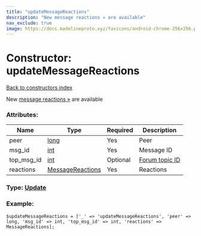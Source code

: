 ```yaml
---
title: "updateMessageReactions"
description: "New message reactions » are available"
nav_exclude: true
image: https://docs.madelineproto.xyz/favicons/android-chrome-256x256.png
---
```

# Constructor: updateMessageReactions  
[Back to constructors index](/API_docs/constructors/index.html)



New [message reactions »](https://core.telegram.org/api/reactions) are available

### Attributes:

| Name     |    Type       | Required | Description |
|----------|---------------|----------|-------------|
|peer|[long](/API_docs/types/long.html) | Yes|Peer|
|msg\_id|[int](/API_docs/types/int.html) | Yes|Message ID|
|top\_msg\_id|[int](/API_docs/types/int.html) | Optional|[Forum topic ID](https://core.telegram.org/api/forum#forum-topics)|
|reactions|[MessageReactions](/API_docs/types/MessageReactions.html) | Yes|Reactions|



### Type: [Update](/API_docs/types/Update.html)


### Example:

```
$updateMessageReactions = ['_' => 'updateMessageReactions', 'peer' => long, 'msg_id' => int, 'top_msg_id' => int, 'reactions' => MessageReactions];
```  

